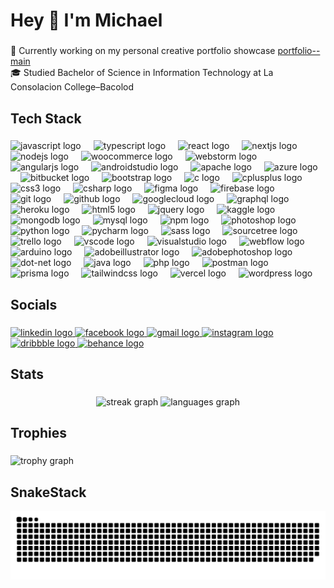 <h1 align="left">Hey 👋 I'm Michael</h1>

###

<p align="left">🔨 Currently working on my personal creative portfolio showcase <a href="https://michaeldiopenes7.github.io/portfolio--main/" target="_blank">portfolio--main</a><br>🎓 Studied Bachelor of Science in Information Technology at La Consolacion College–Bacolod</p>

###

<h2 align="left">Tech Stack</h2>

###

<div align="left">
  <picture><img src="https://skillicons.dev/icons?i=js" height="40" alt="javascript logo"/></picture>
  <img width="12" />
  <picture><img src="https://cdn.jsdelivr.net/gh/devicons/devicon/icons/typescript/typescript-original.svg" height="40" alt="typescript logo" /></picture>
  <img width="12" />
  <picture><img src="https://skillicons.dev/icons?i=react" height="40" alt="react logo" /></picture>
  <img width="12" />
  <picture><img src="https://skillicons.dev/icons?i=nextjs" height="40" alt="nextjs logo" /></picture>
  <img width="12" />
  <picture><img src="https://skillicons.dev/icons?i=nodejs" height="40" alt="nodejs logo" /></picture>
  <img width="12" />
  <picture><img src="https://cdn.jsdelivr.net/gh/devicons/devicon/icons/woocommerce/woocommerce-original.svg" height="40" alt="woocommerce logo" /></picture>
  <img width="12" />
  <picture><img src="https://cdn.jsdelivr.net/gh/devicons/devicon/icons/webstorm/webstorm-original.svg" height="40" alt="webstorm logo" /></picture>
  <img width="12" />
  <picture><img src="https://skillicons.dev/icons?i=angular" height="40" alt="angularjs logo" /></picture>
  <img width="12" />
  <picture><img src="https://skillicons.dev/icons?i=androidstudio" height="40" alt="androidstudio logo" /></picture>
  <img width="12" />
  <picture><img src="https://cdn.simpleicons.org/apache/D22128" height="40" alt="apache logo" /></picture>
  <img width="12" />
  <picture><img src="https://cdn.jsdelivr.net/gh/devicons/devicon/icons/azure/azure-original.svg" height="40" alt="azure logo" /></picture>
  <img width="12" />
  <picture><img src="https://cdn.jsdelivr.net/gh/devicons/devicon/icons/bitbucket/bitbucket-original.svg" height="40" alt="bitbucket logo" /></picture>
  <img width="12" />
  <picture><img src="https://cdn.jsdelivr.net/gh/devicons/devicon/icons/bootstrap/bootstrap-original.svg" height="40" alt="bootstrap logo" /></picture>
  <img width="12" />
  <picture><img src="https://cdn.jsdelivr.net/gh/devicons/devicon/icons/c/c-original.svg" height="40" alt="c logo" /></picture>
  <img width="12" />
  <picture><img src="https://cdn.jsdelivr.net/gh/devicons/devicon/icons/cplusplus/cplusplus-original.svg" height="40" alt="cplusplus logo" /></picture>
  <img width="12" />
  <picture><img src="https://skillicons.dev/icons?i=css" height="40" alt="css3 logo" /></picture>
  <img width="12" />
  <picture><img src="https://skillicons.dev/icons?i=cs" height="40" alt="csharp logo" /></picture>
  <img width="12" />
  <picture><img src="https://skillicons.dev/icons?i=figma" height="40" alt="figma logo" /></picture>
  <img width="12" />
  <picture><img src="https://cdn.jsdelivr.net/gh/devicons/devicon/icons/firebase/firebase-plain.svg" height="40" alt="firebase logo" /></picture>
  <img width="12" />
  <picture><img src="https://skillicons.dev/icons?i=git" height="40" alt="git logo" /></picture>
  <img width="12" />
  <picture><img src="https://skillicons.dev/icons?i=github" height="40" alt="github logo" /></picture>
  <img width="12" />
  <picture><img src="https://skillicons.dev/icons?i=gcp" height="40" alt="googlecloud logo" /></picture>
  <img width="12" />
  <picture><img src="https://skillicons.dev/icons?i=graphql" height="40" alt="graphql logo" /></picture>
  <img width="12" />
  <picture><img src="https://skillicons.dev/icons?i=heroku" height="40" alt="heroku logo" /></picture>
  <img width="12" />
  <picture><img src="https://skillicons.dev/icons?i=html" height="40" alt="html5 logo" /></picture>
  <img width="12" />
  <picture><img src="https://skillicons.dev/icons?i=jquery" height="40" alt="jquery logo" /></picture>
  <img width="12" />
  <picture><img src="https://cdn.jsdelivr.net/gh/devicons/devicon/icons/kaggle/kaggle-original.svg" height="40" alt="kaggle logo" /></picture>
  <img width="12" />
  <picture><img src="https://skillicons.dev/icons?i=mongodb" height="40" alt="mongodb logo" /></picture>
  <img width="12" />
  <picture><img src="https://skillicons.dev/icons?i=mysql" height="40" alt="mysql logo" /></picture>
  <img width="12" />
  <picture><img src="https://cdn.jsdelivr.net/gh/devicons/devicon/icons/npm/npm-original-wordmark.svg" height="40" alt="npm logo" /></picture>
  <img width="12" />
  <picture><img src="https://cdn.jsdelivr.net/gh/devicons/devicon/icons/photoshop/photoshop-plain.svg" height="40" alt="photoshop logo" /></picture>
  <img width="12" />
  <picture><img src="https://skillicons.dev/icons?i=py" height="40" alt="python logo" /></picture>
  <img width="12" />
  <picture><img src="https://cdn.jsdelivr.net/gh/devicons/devicon/icons/pycharm/pycharm-original.svg" height="40" alt="pycharm logo" /></picture>
  <img width="12" />
  <picture><img src="https://cdn.jsdelivr.net/gh/devicons/devicon/icons/sass/sass-original.svg" height="40" alt="sass logo" /></picture>
  <img width="12" />
  <picture><img src="https://cdn.jsdelivr.net/gh/devicons/devicon/icons/sourcetree/sourcetree-original.svg" height="40" alt="sourcetree logo" /></picture>
  <img width="12" />
  <picture><img src="https://cdn.jsdelivr.net/gh/devicons/devicon/icons/trello/trello-plain.svg" height="40" alt="trello logo" /></picture>
  <img width="12" />
  <picture><img src="https://cdn.jsdelivr.net/gh/devicons/devicon/icons/vscode/vscode-original.svg" height="40" alt="vscode logo" /></picture>
  <img width="12" />
  <picture><img src="https://cdn.jsdelivr.net/gh/devicons/devicon/icons/visualstudio/visualstudio-plain.svg" height="40" alt="visualstudio logo" /></picture>
  <img width="12" />
  <picture><img src="https://cdn.jsdelivr.net/gh/devicons/devicon/icons/webflow/webflow-original.svg" height="40" alt="webflow logo" /></picture>
  <img width="12" />
  <picture><img src="https://skillicons.dev/icons?i=arduino" height="40" alt="arduino logo" /></picture>
  <img width="12" />
  <picture><img src="https://skillicons.dev/icons?i=ai" height="40" alt="adobeillustrator logo" /></picture>
  <img width="12" />
  <picture><img src="https://skillicons.dev/icons?i=ps" height="40" alt="adobephotoshop logo" /></picture>
  <img width="12" />
  <picture><img src="https://skillicons.dev/icons?i=dotnet" height="40" alt="dot-net logo" /></picture>
  <img width="12" />
  <picture><img src="https://skillicons.dev/icons?i=java" height="40" alt="java logo" /></picture>
  <img width="12" />
  <picture><img src="https://skillicons.dev/icons?i=php" height="40" alt="php logo" /></picture>
  <img width="12" />
  <picture><img src="https://skillicons.dev/icons?i=postman" height="40" alt="postman logo" /></picture>
  <img width="12" />
  <picture><img src="https://skillicons.dev/icons?i=prisma" height="40" alt="prisma logo" /></picture>
  <img width="12" />
  <picture><img src="https://skillicons.dev/icons?i=tailwind" height="40" alt="tailwindcss logo" /></picture>
  <img width="12" />
  <picture><img src="https://skillicons.dev/icons?i=vercel" height="40" alt="vercel logo" /></picture>
  <img width="12" />
  <picture><img src="https://cdn.simpleicons.org/wordpress/21759B" height="40" alt="wordpress logo" /></picture>
</div>


###

<h2 align="left">Socials</h2>

###

<div align="left">
  <a href="https://www.linkedin.com/in/michael-john-diopenes-900680308/" target="_blank">
    <img src="https://raw.githubusercontent.com/maurodesouza/profile-readme-generator/master/src/assets/icons/social/linkedin/default.svg" width="52" height="40" alt="linkedin logo"  />
  </a>
  <a href="https://www.facebook.com/MichaelJohnnnnn" target="_blank">
    <img src="https://raw.githubusercontent.com/maurodesouza/profile-readme-generator/master/src/assets/icons/social/facebook/default.svg" width="52" height="40" alt="facebook logo"  />
  </a>
  <a href=" https://mail.google.com/mail/u/0/#inbox" target="michaeldiopenes7@gmail.com">
    <img src="https://raw.githubusercontent.com/maurodesouza/profile-readme-generator/master/src/assets/icons/social/gmail/default.svg" width="52" height="40" alt="gmail logo"  />
  </a>
  <a href="https://www.instagram.com/michael_92302/" target="_blank">
    <img src="https://raw.githubusercontent.com/maurodesouza/profile-readme-generator/master/src/assets/icons/social/instagram/default.svg" width="52" height="40" alt="instagram logo"  />
  </a>
  <a href="https://dribbble.com/emjay23" target="_blank">
    <img src="https://raw.githubusercontent.com/maurodesouza/profile-readme-generator/master/src/assets/icons/social/dribbble/default.svg" width="52" height="40" alt="dribbble logo"  />
  </a>
  <a href="https://www.behance.net/michaeldiopenes" target="_blank">
    <img src="https://raw.githubusercontent.com/maurodesouza/profile-readme-generator/master/src/assets/icons/social/behance/default.svg" width="52" height="40" alt="behance logo"  />
  </a>
</div>

###

<h2 align="left">Stats</h2>

###

<div align="center">
  <img src="https://streak-stats.demolab.com?user=michaeldiopenes7&locale=en&mode=daily&theme=default&hide_border=true&border_radius=5&order=3" height="150" alt="streak graph"  />
  <img src="https://github-readme-stats.vercel.app/api/top-langs?username=michaeldiopenes7&locale=en&hide_title=false&layout=compact&card_width=320&langs_count=5&theme=default&hide_border=true&order=2" height="150" alt="languages graph"  />
</div>
</div>
  
###

<h2 align="left">Trophies</h2>

###

  <img src="https://github-profile-trophy.vercel.app?username=michaeldiopenes7&theme=onestar&column=-1&row=1&margin-w=8&margin-h=8&no-bg=true&no-frame=true&order=4" height="150" alt="trophy graph"  />
</div>

###

###

<h2 align="left">SnakeStack</h2>

<picture>
  <source media="(prefers-color-scheme: dark)" srcset="https://raw.githubusercontent.com/michaeldiopenes7/michaeldiopenes7/output/github-snake-dark.svg" />
  <source media="(prefers-color-scheme: light)" srcset="https://raw.githubusercontent.com/michaeldiopenes7/michaeldiopenes7/output/github-snake.svg" />
  <img alt="github-snake" src="https://raw.githubusercontent.com/michaeldiopenes7/michaeldiopenes7/output/github-snake.svg" />
</picture>

